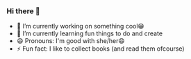 ### Hi there 👋

<!--
**MeemanshaUsrete/MeemanshaUsrete** is a ✨ _special_ ✨ repository because its `README.md` (this file) appears on your GitHub profile.

Here are some ideas to get you started:
-->
- 🔭 I’m currently working on something cool😁
- 🌱 I’m currently learning fun things to do and create 
- 😄 Pronouns: I'm good with she/her😄
- ⚡ Fun fact: I like to collect books (and read them ofcourse)

